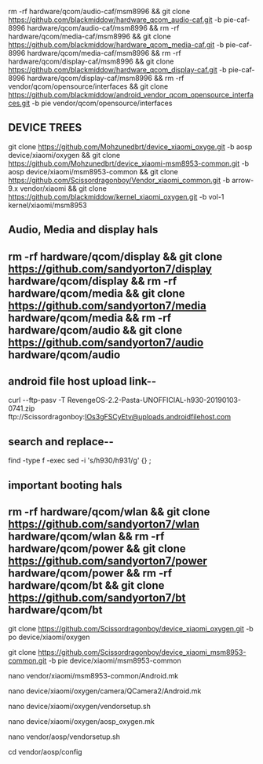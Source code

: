 rm -rf hardware/qcom/audio-caf/msm8996 && git clone https://github.com/blackmiddow/hardware_qcom_audio-caf.git -b pie-caf-8996 hardware/qcom/audio-caf/msm8996 && rm -rf hardware/qcom/media-caf/msm8996 && git clone https://github.com/blackmiddow/hardware_qcom_media-caf.git -b pie-caf-8996 hardware/qcom/media-caf/msm8996 && 
rm -rf hardware/qcom/display-caf/msm8996 && git clone https://github.com/blackmiddow/hardware_qcom_display-caf.git -b pie-caf-8996 hardware/qcom/display-caf/msm8996 && rm -rf vendor/qcom/opensource/interfaces && git clone https://github.com/blackmiddow/android_vendor_qcom_opensource_interfaces.git -b pie vendor/qcom/opensource/interfaces 

## DEVICE TREES ##
git clone https://github.com/Mohzunedbrt/device_xiaomi_oxyge.git -b aosp device/xiaomi/oxygen && git clone https://github.com/Mohzunedbrt/device_xiaomi-msm8953-common.git -b aosp device/xiaomi/msm8953-common && git clone https://github.com/Scissordragonboy/Vendor_xiaomi_common.git -b arrow-9.x vendor/xiaomi && git clone https://github.com/blackmiddow/kernel_xiaomi_oxygen.git -b vol-1 kernel/xiaomi/msm8953

## Audio, Media and display hals ## 

## rm -rf hardware/qcom/display && git clone https://github.com/sandyorton7/display hardware/qcom/display && rm -rf hardware/qcom/media && git clone https://github.com/sandyorton7/media hardware/qcom/media && rm -rf hardware/qcom/audio && git clone https://github.com/sandyorton7/audio hardware/qcom/audio ##





## android file host upload link-- ##
curl --ftp-pasv -T RevengeOS-2.2-Pasta-UNOFFICIAL-h930-20190103-0741.zip ftp://Scissordragonboy:IOs3gFSCyEtv@uploads.androidfilehost.com


## search and replace-- ##
 find -type f -exec sed -i 's/h930/h931/g' {} \;

## important booting hals

## rm -rf hardware/qcom/wlan && git clone https://github.com/sandyorton7/wlan hardware/qcom/wlan && rm -rf hardware/qcom/power && git clone https://github.com/sandyorton7/power hardware/qcom/power && rm -rf hardware/qcom/bt && git clone https://github.com/sandyorton7/bt hardware/qcom/bt ##

git clone https://github.com/Scissordragonboy/device_xiaomi_oxygen.git -b po device/xiaomi/oxygen



git clone https://github.com/Scissordragonboy/device_xiaomi_msm8953-common.git -b pie device/xiaomi/msm8953-common












nano vendor/xiaomi/msm8953-common/Android.mk

nano device/xiaomi/oxygen/camera/QCamera2/Android.mk

nano device/xiaomi/oxygen/vendorsetup.sh

nano device/xiaomi/oxygen/aosp_oxygen.mk

nano vendor/aosp/vendorsetup.sh

cd vendor/aosp/config
